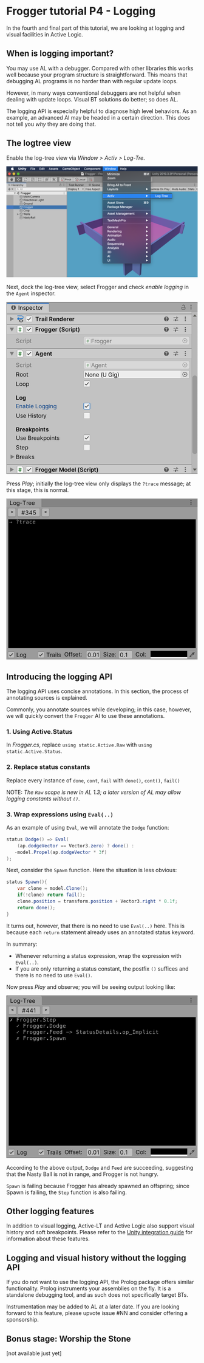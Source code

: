 # Frogger tutorial P4 - Logging

In the fourth and final part of this tutorial, we are looking at logging and visual facilities in Active Logic.

## When is logging important?

You may use AL with a debugger. Compared with other libraries this works well because your program structure is straightforward.
This means that debugging AL programs is no harder than with regular update loops.

However, in many ways conventional debuggers are not helpful when dealing with update loops. Visual BT solutions do better; so does AL.

The logging API is especially helpful to diagnose high level behaviors. As an example, an advanced AI may be headed in a certain direction. This does not tell you *why* they are doing that.

## The logtree view

Enable the log-tree view via *Window > Activ > Log-Tre*.

![alt text](Images/Logtree-Open.png)

Next, dock the log-tree view, select Frogger and check *enable logging* in the `Agent` inspector.

![alt text](Images/Logging-Enable.png)

Press *Play*; initially the log-tree view only displays the `?trace` message; at this stage, this is normal.

![alt text](Images/Logtree-Empty.png)

## Introducing the logging API

The logging API uses concise annotations. In this section, the process of annotating sources is explained.

Commonly, you annotate sources while developing; in this case, however, we will quickly convert the `Frogger` AI to use these annotations.

### 1. Using Active.Status

In *Frogger.cs*, replace `using static.Active.Raw` with `using static.Active.Status`.

### 2. Replace status constants

Replace every instance of `done`, `cont`, `fail` with `done()`, `cont()`, `fail()`

NOTE: *The `Raw` scope is new in AL 1.3; a later version of AL may allow logging constants without `()`*.

### 3. Wrap expressions using `Eval(..)`

As an example of using `Eval`, we will annotate the `Dodge` function:

```cs
status Dodge() => Eval(
    (ap.dodgeVector == Vector3.zero) ? done() :
   -model.Propel(ap.dodgeVector * 3f)
);
```

Next, consider the `Spawn` function. Here the situation is less obvious:

```cs
status Spawn(){
    var clone = model.Clone();
    if(!clone) return fail();
    clone.position = transform.position + Vector3.right * 0.1f;
    return done();
}
```

It turns out, however, that there is no need to use `Eval(..)` here. This is because each `return` statement already uses an annotated status keyword.

In summary:

- Whenever returning a status expression, wrap the expression with `Eval(..)`.
- If you are only returning a status constant, the postfix `()` suffices and there is no need to use `Eval()`.

Now press *Play* and observe; you will be seeing output looking like:

![alt text](Images/Logtree-Output.png)

According to the above output, `Dodge` and `Feed` are succeeding, suggesting that the Nasty Ball is not in range, and Frogger is not hungry.

`Spawn` is failing because Frogger has already spawned an offspring; since Spawn is failing, the `Step` function is also failing.

## Other logging features

In addition to visual logging, Active-LT and Active Logic also support visual history and soft breakpoints. Please refer to the [Unity integration guide](https://github.com/active-logic/activelogic-cs/blob/master/Doc/Reference/Overview.md) for information about these features.

## Logging and visual history without the logging API

If you do not want to use the logging API, the Prolog package offers similar functionality. Prolog instruments your assemblies on the fly. It is a standalone debugging tool, and as such does not specifically target BTs.

Instrumentation may be added to AL at a later date. If you are looking forward to this feature, please upvote issue #NN and consider offering a sponsorship.

## Bonus stage: Worship the Stone

[not available just yet]

<!--


Thus far Frogger's only concern has been survival. A happy frog will engage in other activities, such as expressing gratitude to the gods and weather.

Let's add a monolith to the scene. This will be our god.

[IMAGE]

Next, we will update the `Step()` function:

```cs
override public status Step() => Eval(
    Dodge() && Feed() && Spawn() && Worship()
);
```

Here is our implementation of the 'Worship' function.

```cs
status Worship(){
    var u = Dir("Monolith");
    var dist = ...;
    if(model.IsIdle){
        return Reach( Dist("Monolith") < 5f
                      ? BackPosition : FrontPosition )["To position"];
    }else
        return cont[];
}
```
-->
